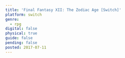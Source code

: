 ```yaml
---
title: 'Final Fantasy XII: The Zodiac Age [Switch]'
platform: switch
genre:
  - rpg
digital: false
physical: true
guide: false
pending: false
posted: 2017-07-11
---
```

